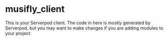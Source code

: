 # musifly_client

This is your Serverpod client. The code in here is mostly generated by
Serverpod, but you may want to make changes if you are adding modules to your
project.
